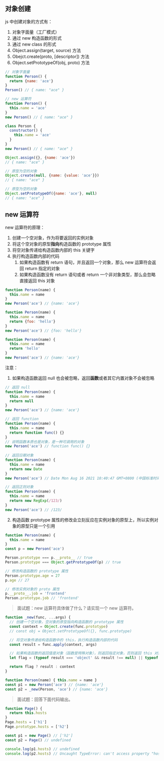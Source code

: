 ## 对象创建

js 中创建对象的方式有：

1. 对象字面量（工厂模式）
2. 通过 new 构造函数的形式
3. 通过 new class 的形式
4. Object.assign(target, source) 方法
5. Obejct.create(proto, [descriptor]) 方法
6. Object.setPrototypeOf(obj, proto) 方法

```js
// 对象字面量
function Person() {
  return {name: 'ace'}
}
Person() // { name: "ace" }

// new 运算符
function Person() {
  this.name = 'ace'
}
new Person() // { name: "ace" }

class Person {
  constructor() {
    this.name = 'ace'
  }
}
new Person() // { name: "ace" }

Object.assign({}, {name: 'ace'})
// { name: "ace" }

// 原型为空的对象
Object.create(null, {name: {value: 'ace'}})
// { name: "ace" }

// 原型为空的对象
Object.setPrototypeOf({name: 'ace'}, null)
// { name: "ace" }
```

## new 运算符

new 运算符的原理：

1. 创建一个空对象，作为将要返回的实例对象
2. 将这个空对象的原型**指向**构造函数的 prototype 属性
3. 将空对象传递给构造函数内部的 this 关键字
4. 执行构造函数内部的代码
   1. 如果构造函数有 return 语句，并且返回一个对象，那么 new 运算符会返回 return 指定的对象
   2. 如果构造函数没有 return 语句或者 return 一个非对象类型，那么会忽略直接返回 this 对象

```js
function Person(name) {
  this.name = name
}
new Person('ace') // {name: 'ace'}

function Person(name) {
  this.name = name
  return {foo: 'hello'}
}
new Person('ace') // {foo: 'hello'}

function Person(name) {
  this.name = name
  return 'hello'
}
new Person('ace') // {name: 'ace'}
```

注意：

1. 如果构造函数返回 null 也会被忽略，返回**函数**或者其它内置对象不会被忽略

```js
// 返回 null
function Person(name) {
  this.name = name
  return null
}
new Person('ace') // {name: 'ace'}

// 返回 function
function Person(name) {
  this.name = name
  return function func() {}
}
// 说明函数本质也是对象，是一种可调用的对象
new Person('ace') // function func() {}
	
// 返回日期对象
function Person(name) {
  this.name = name
  return new Date
}
new Person('ace') // Date Mon Aug 16 2021 10:40:47 GMT+0800 (中国标准时间)

// 返回正则对象
function Person(name) {
  this.name = name
  return new RegExp(/123/)
}
new Person('ace') // /123/
```

2. 构造函数 prototype 属性的修改会立刻反应在实例对象的原型上，所以实例对象的原型只是一个引用

```js
function Person(name) {
  this.name = name
}
const p = new Person('ace')

Person.prototype === p.__proto__ // true
Person.prototype === Object.getPrototypeOf(p) // true

// 修改构造函数的 prototype 属性
Person.prototype.age = 27
p.age // 27

// 修改实例对象的 proto 属性
p.__proto__.job = 'frontend'
Person.prototype.job // 'frontend'
```

> 面试题：new 运算符具体做了什么？请实现一个 new 运算符。

```js
function _new(func, ...args) {
  // 创建一个空对象，空对象的原型指向构造函数的 prototype 属性
  const context = Object.create(func.prototype)
  // const obj = Object.setPrototypeOf({}, func.prototype)

  // 将空对象传递给构造函数中的 this，执行构造函数内部的代码
  const result = func.apply(context, args)

  // 如果构造函数的返回值是对象（函数是特殊对象），则返回指定对象，否则返回 this 对象
  let flag = (typeof result === 'object' && result !== null) || typeof result === 'function'

  return flag ? result : context
}

function Person(name) { this.name = name }
const p1 = new Person('ace') // {name: 'ace'}
const p2 = _new(Person, 'ace') // {name: 'ace'}
```

> 面试题：回答下面代码输出。

```js
function Page() {
  return this.hosts
}
Page.hosts = ['h1']
Page.prototype.hosts = ['h2']

const p1 = new Page() // ['h2']
const p2 = Page() // undefined

console.log(p1.hosts) // undefined
console.log(p2.hosts) // Uncaught TypeError: can't access property "hosts", p2 is undefined
```

